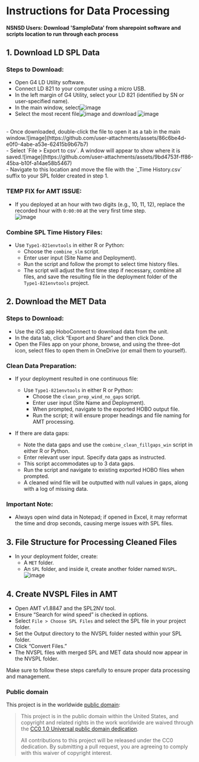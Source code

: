 # Instructions for Data Processing
#### NSNSD Users: Download 'SampleData' from sharepoint software and scripts location to run through each process
## 1. Download LD SPL Data

### Steps to Download:
- Open G4 LD Utility software.<br>
- Connect LD 821 to your computer using a micro USB.<br>
- In the left margin of G4 Utility, select your LD 821 (identified by SN or user-specified name).<br>
- In the main window, select![image](https://github.com/user-attachments/assets/69d4c100-6ade-41fc-8374-c7a982e03ac1)
- Select  the most recent file![image](https://github.com/user-attachments/assets/122995bd-b741-4ebf-9528-68912d440fb4)
 and download ![image](https://github.com/user-attachments/assets/3ad9c0a5-7347-4070-a8cc-f8db4508f421)

<br>
- Once downloaded, double-click the file to open it as a tab in the main window.![image](https://github.com/user-attachments/assets/86c6be4d-e0f0-4abe-a53e-62415b9b67b7)
<br>
- Select `File > Export to csv`. A window will appear to show where it is saved.![image](https://github.com/user-attachments/assets/9bd4753f-ff86-45ba-b10f-a14ae58b5467)
<br>
- Navigate to this location and move the file with the `_Time History.csv` suffix to your SPL folder created in step 1.<br>

### TEMP FIX for AMT ISSUE:
- If you deployed at an hour with two digits (e.g., 10, 11, 12), replace the recorded hour with `0:00:00` at the very first time step.<br>
![image](https://github.com/user-attachments/assets/78a2febf-2687-48d3-b1ec-14f9e69811f0)<br>


### Combine SPL Time History Files:
- Use `Type1-821envtools` in either R or Python:<br>
  - Choose the `combine_slm` script.<br>
  - Enter user input (Site Name and Deployment).<br>
  - Run the script and follow the prompt to select time history files.<br>
  - The script will adjust the first time step if necessary, combine all files, and save the resulting file in the deployment folder of the `Type1-821envtools` project.<br>

## 2. Download the MET Data

### Steps to Download:
- Use the iOS app HoboConnect to download data from the unit.<br>
- In the data tab, click “Export and Share” and then click Done.<br>
- Open the Files app on your phone, browse, and using the three-dot icon, select files to open them in OneDrive (or email them to yourself).<br>

### Clean Data Preparation:
- If your deployment resulted in one continuous file:<br>
  - Use `Type1-821envtools` in either R or Python:<br>
    - Choose the `clean_prep_wind_no_gaps` script.<br>
    - Enter user input (Site Name and Deployment).<br>
    - When prompted, navigate to the exported HOBO output file.<br>
    - Run the script; it will ensure proper headings and file naming for AMT processing.<br>

- If there are data gaps:<br>
  - Note the data gaps and use the `combine_clean_fillgaps_win` script in either R or Python.<br>
  - Enter relevant user input. Specify data gaps as instructed.<br>
  - This script accommodates up to 3 data gaps.<br>
  - Run the script and navigate to existing exported HOBO files when prompted.<br>
  - A cleaned wind file will be outputted with null values in gaps, along with a log of missing data.<br>

### Important Note:
- Always open wind data in Notepad; if opened in Excel, it may reformat the time and drop seconds, causing merge issues with SPL files.<br>

## 3. File Structure for Processing Cleaned Files

- In your deployment folder, create:<br>
  - A `MET` folder.<br>
  - An `SPL` folder, and inside it, create another folder named `NVSPL`. <br>
  ![image](https://github.com/user-attachments/assets/d65f7c13-ceb8-4c85-80f4-a7909361f08a) <br>


## 4. Create NVSPL Files in AMT

- Open AMT v1.8847 and the SPL2NV tool.<br>
- Ensure “Search for wind speed” is checked in options.<br>
- Select `File > Choose SPL Files` and select the SPL file in your project folder.<br>
- Set the Output directory to the NVSPL folder nested within your SPL folder.<br>
- Click “Convert Files.”<br>
- The NVSPL files with merged SPL and MET data should now appear in the NVSPL folder.<br>

Make sure to follow these steps carefully to ensure proper data processing and management.<br>

### Public domain

This project is in the worldwide [public domain](LICENSE.md):

> This project is in the public domain within the United States,
> and copyright and related rights in the work worldwide are waived through the
> [CC0 1.0 Universal public domain dedication](https://creativecommons.org/publicdomain/zero/1.0/).
>
> All contributions to this project will be released under the CC0 dedication.
> By submitting a pull request, you are agreeing to comply with this waiver of copyright interest.
